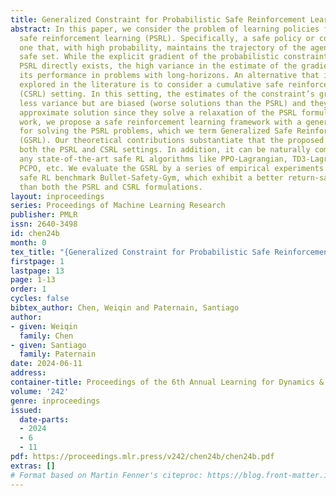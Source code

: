 ```yaml
---
title: Generalized Constraint for Probabilistic Safe Reinforcement Learning
abstract: In this paper, we consider the problem of learning policies for probabilistic
  safe reinforcement learning (PSRL). Specifically, a safe policy or controller is
  one that, with high probability, maintains the trajectory of the agent in a given
  safe set. While the explicit gradient of the probabilistic constraint for solving
  PSRL directly exists, the high variance in the estimate of the gradient hinders
  its performance in problems with long-horizons. An alternative that is frequently
  explored in the literature is to consider a cumulative safe reinforcement learning
  (CSRL) setting. In this setting, the estimates of the constraint’s gradient have
  less variance but are biased (worse solutions than the PSRL) and they provide an
  approximate solution since they solve a relaxation of the PSRL formulation. In this
  work, we propose a safe reinforcement learning framework with a generalized constraint
  for solving the PSRL problems, which we term Generalized Safe Reinforcement Learning
  (GSRL). Our theoretical contributions substantiate that the proposed GSRL can recover
  both the PSRL and CSRL settings. In addition, it can be naturally combined with
  any state-of-the-art safe RL algorithms like PPO-Lagrangian, TD3-Lagrangian, CPO,
  PCPO, etc. We evaluate the GSRL by a series of empirical experiments in the well-known
  safe RL benchmark Bullet-Safety-Gym, which exhibit a better return-safety trade-off
  than both the PSRL and CSRL formulations.
layout: inproceedings
series: Proceedings of Machine Learning Research
publisher: PMLR
issn: 2640-3498
id: chen24b
month: 0
tex_title: "{Generalized Constraint for Probabilistic Safe Reinforcement Learning}"
firstpage: 1
lastpage: 13
page: 1-13
order: 1
cycles: false
bibtex_author: Chen, Weiqin and Paternain, Santiago
author:
- given: Weiqin
  family: Chen
- given: Santiago
  family: Paternain
date: 2024-06-11
address:
container-title: Proceedings of the 6th Annual Learning for Dynamics & Control Conference
volume: '242'
genre: inproceedings
issued:
  date-parts:
  - 2024
  - 6
  - 11
pdf: https://proceedings.mlr.press/v242/chen24b/chen24b.pdf
extras: []
# Format based on Martin Fenner's citeproc: https://blog.front-matter.io/posts/citeproc-yaml-for-bibliographies/
---
```

